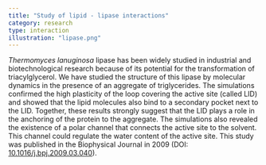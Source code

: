 ```yaml
---
title: "Study of lipid - lipase interactions"
category: research
type: interaction
illustration: "lipase.png"
---
```


<p><i>Thermomyces lanuginosa</i> lipase has been widely studied in industrial and biotechnological research because of its potential for the transformation 
of triacylglycerol. We have studied the structure of this lipase by molecular dynamics in the presence of an aggregate of triglycerides. The simulations 
confirmed the high plasticity of the loop covering the active site (called LID) and 
showed that the lipid molecules also bind to a secondary pocket next to the LID. Together, these results strongly suggest that the LID plays a role in 
the anchoring of the protein to the aggregate. The simulations also revealed the existence of a polar channel that connects the active site to the 
solvent. This channel could regulate the water content of the active site. This study was published in the Biophysical Journal in 2009 (DOI: 
<a href="http://dx.doi.org/10.1016/j.bpj.2009.03.040" class="text-success" target="_blank">10.1016/j.bpj.2009.03.040</a>).</p>


